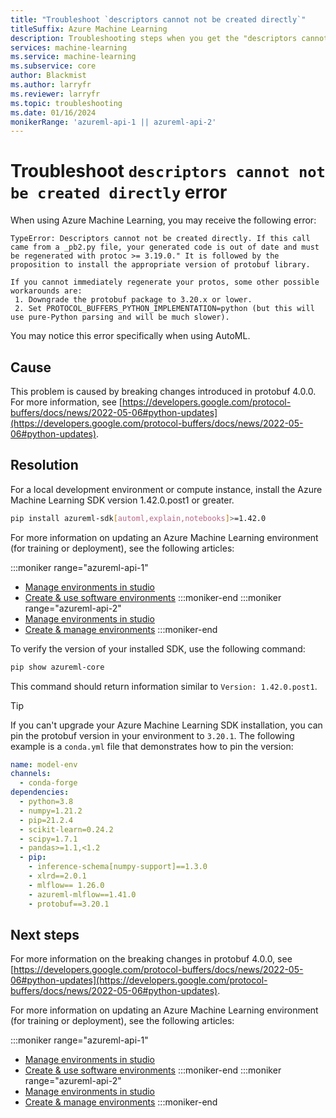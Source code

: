 ```yaml
---
title: "Troubleshoot `descriptors cannot not be created directly`"
titleSuffix: Azure Machine Learning
description: Troubleshooting steps when you get the "descriptors cannot not be created directly" message.
services: machine-learning
ms.service: machine-learning
ms.subservice: core
author: Blackmist
ms.author: larryfr
ms.reviewer: larryfr
ms.topic: troubleshooting 
ms.date: 01/16/2024
monikerRange: 'azureml-api-1 || azureml-api-2'
---
```


# Troubleshoot `descriptors cannot not be created directly` error

When using Azure Machine Learning, you may receive the following error:

```
TypeError: Descriptors cannot not be created directly. If this call came from a _pb2.py file, your generated code is out of date and must be regenerated with protoc >= 3.19.0." It is followed by the proposition to install the appropriate version of protobuf library.

If you cannot immediately regenerate your protos, some other possible workarounds are:
 1. Downgrade the protobuf package to 3.20.x or lower.
 2. Set PROTOCOL_BUFFERS_PYTHON_IMPLEMENTATION=python (but this will use pure-Python parsing and will be much slower).
```

You may notice this error specifically when using AutoML.

## Cause

This problem is caused by breaking changes introduced in protobuf 4.0.0. For more information, see [https://developers.google.com/protocol-buffers/docs/news/2022-05-06#python-updates](https://developers.google.com/protocol-buffers/docs/news/2022-05-06#python-updates).

## Resolution

For a local development environment or compute instance, install the Azure Machine Learning SDK version 1.42.0.post1 or greater.

```bash
pip install azureml-sdk[automl,explain,notebooks]>=1.42.0
```

For more information on updating an Azure Machine Learning environment (for training or deployment), see the following articles:

:::moniker range="azureml-api-1"
* [Manage environments in studio](how-to-manage-environments-in-studio.md#rebuild-an-environment)
* [Create & use software environments](./v1/how-to-use-environments.md)
:::moniker-end
:::moniker range="azureml-api-2"
* [Manage environments in studio](how-to-manage-environments-in-studio.md#rebuild-an-environment)
* [Create & manage environments](how-to-manage-environments-v2.md#update)
:::moniker-end

To verify the version of your installed SDK, use the following command:

```bash
pip show azureml-core
```

This command should return information similar to `Version: 1.42.0.post1`.

> [!TIP]
> If you can't upgrade your Azure Machine Learning SDK installation, you can pin the protobuf version in your environment to `3.20.1`. The following example is a `conda.yml` file that demonstrates how to pin the version:
>
> ```yml
> name: model-env
> channels:
>   - conda-forge
> dependencies:
>   - python=3.8
>   - numpy=1.21.2
>   - pip=21.2.4
>   - scikit-learn=0.24.2
>   - scipy=1.7.1
>   - pandas>=1.1,<1.2
>   - pip:
>     - inference-schema[numpy-support]==1.3.0
>     - xlrd==2.0.1
>     - mlflow== 1.26.0
>     - azureml-mlflow==1.41.0
>     - protobuf==3.20.1
> ```

## Next steps

For more information on the breaking changes in protobuf 4.0.0, see [https://developers.google.com/protocol-buffers/docs/news/2022-05-06#python-updates](https://developers.google.com/protocol-buffers/docs/news/2022-05-06#python-updates). 

For more information on updating an Azure Machine Learning environment (for training or deployment), see the following articles:

:::moniker range="azureml-api-1"
* [Manage environments in studio](how-to-manage-environments-in-studio.md#rebuild-an-environment)
* [Create & use software environments](./v1/how-to-use-environments.md)
:::moniker-end
:::moniker range="azureml-api-2"
* [Manage environments in studio](how-to-manage-environments-in-studio.md#rebuild-an-environment)
* [Create & manage environments](how-to-manage-environments-v2.md#update)
:::moniker-end